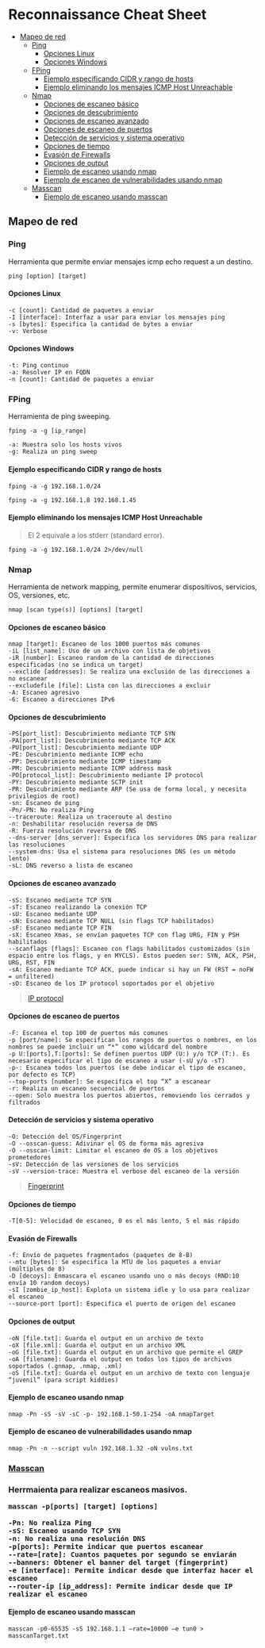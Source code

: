 # Reconnaissance Cheat Sheet

- [Mapeo de red](#mapeo-red)
  - [Ping](#ping)
    - [Opciones Linux](#ping-2)
    - [Opciones Windows](#ping-3)
  - [FPing](#fping)
    - [Ejemplo especificando CIDR y rango de hosts](#fping-2)
    - [Ejemplo eliminando los mensajes ICMP Host Unreachable](#fping-3)
  - [Nmap](#nmap)
    - [Opciones de escaneo básico](#nmap-2)
    - [Opciones de descubrimiento](#nmap-3)
    - [Opciones de escaneo avanzado](#nmap-4)
    - [Opciones de escaneo de puertos](#nmap-5)
    - [Detección de servicios y sistema operativo](#nmap-6)
    - [Opciones de tiempo](#nmap-7)
    - [Evasión de Firewalls](#nmap-8)
    - [Opciones de output](#nmap-9)
    - [Ejemplo de escaneo usando nmap](#nmap-10)
    - [Ejemplo de escaneo de vulnerabilidades usando nmap](#nmap-11)
  - [Masscan](#masscan)
    - [Ejemplo de escaneo usando masscan](#masscan-2)

<h2 id="mapeo-red">Mapeo de red</h2>

<h3 id="ping">Ping</h3>

Herramienta que permite enviar mensajes icmp echo request a un destino.

`ping [option] [target]`

<h4 id="ping-2">Opciones Linux</h4>

```
-c [count]: Cantidad de paquetes a enviar
-I [interface]: Interfaz a usar para enviar los mensajes ping
-s [bytes]: Especifica la cantidad de bytes a enviar
-v: Verbose
```

<h4 id="ping-3">Opciones Windows</h4>

```
-t: Ping continuo
-a: Resolver IP en FQDN
-n [count]: Cantidad de paquetes a enviar
```

<h3 id="fping"> FPing</h3>

Herramienta de ping sweeping.

`fping -a -g [ip_range]`

```
-a: Muestra solo los hosts vivos
-g: Realiza un ping sweep
```

<h4 id="fping-2">Ejemplo especificando CIDR y rango de hosts</h4>

`fping -a -g 192.168.1.0/24`

`fping -a -g 192.168.1.8 192.168.1.45`

<h4 id="fping-3">Ejemplo eliminando los mensajes ICMP Host Unreachable</h4>

> El 2 equivale a los stderr (standard error).

`fping -a -g 192.168.1.0/24 2>/dev/null`

<h3 id="nmap">Nmap</h3>

Herramienta de network mapping, permite enumerar dispositivos, servicios, OS, versiones, etc.

`nmap [scan type(s)] [options] [target]`

<h4 id="nmap-2">Opciones de escaneo básico</h4>

```
nmap [target]: Escaneo de los 1000 puertos más comunes
-iL [list_name]: Uso de un archivo con lista de objetivos
-iR [number]: Escaneo random de la cantidad de direcciones especificadas (no se indica un target)
--exclide [addresses]: Se realiza una exclusión de las direcciones a no escanear
--excludefile [file]: Lista con las direcciones a excluir
-A: Escaneo agresivo
-6: Escaneo a direcciones IPv6
```

<h4 id="nmap-3">Opciones de descubrimiento</h4>

```
-PS[port_list]: Descubrimiento mediante TCP SYN
-PA[port_list]: Descubrimiento mediante TCP ACK
-PU[port_list]: Descubrimiento mediante UDP
-PE: Descubrimiento mediante ICMP echo
-PP: Descubrimiento mediante ICMP timestamp
-PM: Descubrimiento mediante ICMP address mask
-PO[protocol_list]: Descubrimiento mediante IP protocol
-PY: Descubrimiento mediante SCTP init
-PR: Descubrimiento mediante ARP (Se usa de forma local, y necesita privilegios de root)
-sn: Escaneo de ping
-Pn/-PN: No realiza Ping
--traceroute: Realiza un traceroute al destino
-n: Deshabilitar resolución reversa de DNS
-R: Fuerza resolución reversa de DNS
--dns-server [dns_server]: Especifica los servidores DNS para realizar las resoluciones
--system-dns: Usa el sistema para resoluciones DNS (es un método lento)
-sL: DNS reverso a lista de escaneo
```

<h4 id="nmap-4">Opciones de escaneo avanzado</h4>

```
-sS: Escaneo mediante TCP SYN
-sT: Escaneo realizando la conexión TCP
-sU: Escaneo mediante UDP
-sN: Escaneo mediante TCP NULL (sin flags TCP habilitados)
-sF: Escaneo mediante TCP FIN
-sX: Escaneo Xmas, se envían paquetes TCP con flag URG, FIN y PSH habilitados
--scanflags [flags]: Escaneo con flags habilitados customizados (sin espacio entre los flags, y en MYCLS). Estos pueden ser: SYN, ACK, PSH, URG, RST, FIN
-sA: Escaneo mediante TCP ACK, puede indicar si hay un FW (RST = noFW = unfiltered)
-sO: Escaneo de los IP protocol soportados por el objetivo
```

> [IP protocol](http://iana.org/assignments/protocol-numbers)

<h4 id="nmap-5">Opciones de escaneo de puertos</h4>

```
-F: Escanea el top 100 de puertos más comunes
-p [port/name]: Se especifican los rangos de puertos o nombres, en los nombres se puede incluir un “*” como wildcard del nombre
-p U:[ports],T:[ports]: Se definen puertos UDP (U:) y/o TCP (T:). Es necesario especificar el tipo de escaneo a usar (-sU y/o -sT)
-p-: Escanea todos los puertos (se debe indicar el tipo de escaneo, por defecto es TCP)
--top-ports [number]: Se especifica el top “X” a escanear
-r: Realiza un escaneo secuencial de puertos
--open: Solo muestra los puertos abiertos, removiendo los cerrados y filtrados
```

<h4 id="nmap-6">Detección de servicios y sistema operativo</h4>

```
-O: Detección del OS/Fingerprint
-O --osscan-guess: Adivinar el OS de forma más agresiva
-O --osscan-limit: Limitar el escaneo de OS a los objetivos prometedores
-sV: Detección de las versiones de los servicios
-sV --version-trace: Muestra el verbose del escaneo de la versión
```

> [Fingerprint](http://nmap.org/submit/)

<h4 id="nmap-7">Opciones de tiempo</h4>

```
-T[0-5]: Velocidad de escaneo, 0 es el más lento, 5 el más rápido
```

<h4 id="nmap-8">Evasión de Firewalls</h4>

```
-f: Envío de paquetes fragmentados (paquetes de 8-B)
--mtu [bytes]: Se especifica la MTU de los paquetes a enviar (múltiples de 8)
-D [decoys]: Enmascara el escaneo usando uno o más decoys (RND:10 envía 10 random decoys)
-sI [zombie_ip_host]: Explota un sistema idle y lo usa para realizar el escaneo
--source-port [port]: Especifica el puerto de origen del escaneo
```

<h4 id="nmap-9">Opciones de output</h4>

```
-oN [file.txt]: Guarda el output en un archivo de texto
-oX [file.xml]: Guarda el output en un archivo XML
-oG [file.txt]: Guarda el output en un archivo que permite el GREP
-oA [filename]: Guarda el output en todos los tipos de archivos soportados (.gnmap, .nmap, .xml)
-oS [file.txt]: Guarda el output en un archivo de texto con lenguaje “juvenil” (para script kiddies)
```

<h4 id="nmap-10">Ejemplo de escaneo usando nmap</h4>

`nmap -Pn -sS -sV -sC -p- 192.168.1-50.1-254 -oA nmapTarget`

<h4 id="nmap-11">Ejemplo de escaneo de vulnerabilidades usando nmap</h4>

`nmap -Pn -n --script vuln 192.168.1.32 -oN vulns.txt`

<h3 id="masscan"><a href="https://github.com/robertdavidgraham/masscan">Masscan</a><h3>

Herrmaienta para realizar escaneos masivos.

`masscan -p[ports] [target] [options]`

```
-Pn: No realiza Ping
-sS: Escaneo usando TCP SYN
-n: No realiza una resolución DNS
-p[ports]: Permite indicar que puertos escanear
--rate=[rate]: Cuantos paquetes por segundo se enviarán
--banners: Obtener el banner del target (fingerprint)
-e [interface]: Permite indicar desde que interfaz hacer el escaneo
--router-ip [ip_address]: Permite indicar desde que IP realizar el escaneo
```

<h4 id="masscan-2">Ejemplo de escaneo usando masscan</h4>

`masscan -p0-65535 -sS 192.168.1.1 –rate=10000 –e tun0 > masscanTarget.txt`
